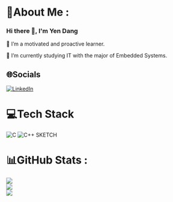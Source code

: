 # 💫About Me :
### Hi there 👋, I'm Yen Dang

🔭 I’m a motivated and proactive learner.

🌱 I’m currently studying IT with the major of Embedded Systems.


## 🌐Socials
[![LinkedIn](https://img.shields.io/badge/LinkedIn-%230077B5.svg?logo=linkedin&logoColor=white)](https://linkedin.com/in/https://www.linkedin.com/in/yen-dang-9b398821b/) 

# 💻Tech Stack
![C](https://img.shields.io/badge/c-%2300599C.svg?style=for-the-badge&logo=c&logoColor=white) ![C++](https://img.shields.io/badge/c++-%2300599C.svg?style=for-the-badge&logo=c%2B%2B&logoColor=white) SKETCH
# 📊GitHub Stats :
![](https://github-readme-stats.vercel.app/api?username=Yendang1206&theme=great-gatsby&hide_border=false&include_all_commits=false&count_private=false)<br/>
![](https://github-readme-streak-stats.herokuapp.com/?user=Yendang1206&theme=great-gatsby&hide_border=false)<br/>
![](https://github-readme-stats.vercel.app/api/top-langs/?username=Yendang1206&theme=great-gatsby&hide_border=false&include_all_commits=false&count_private=false&layout=compact)




